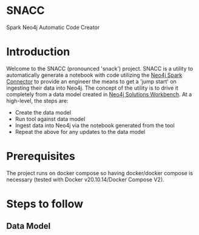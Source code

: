 # SNACC
Spark Neo4j Automatic Code Creator

# Introduction

Welcome to the SNACC (pronounced 'snack') project. SNACC is a utility to automatically generate a notebook with code utilizing the [Neo4j Spark Connector](https://neo4j.com/docs/spark/current/) to provide an engineer the means to get a 'jump start' on ingesting their data into Neo4j. The concept of the utility is to drive it completely from a data model created in [Neo4j Solutions Workbench](https://cw.neo4j.solutions/). At a high-level, the steps are:

* Create the data model
* Run tool against data model
* Ingest data into Neo4j via the notebook generated from the tool
* Repeat the above for any updates to the data model

# Prerequisites

The project runs on docker compose so having docker/docker compose is necessary (tested with Docker v20.10.14/Docker Compose V2).

# Steps to follow

## Data Model
